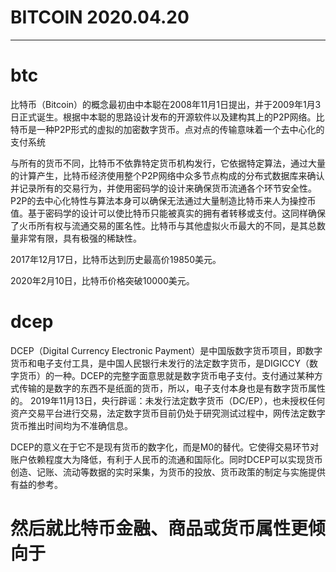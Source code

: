 BITCOIN   2020.04.20
========

----------

# btc

比特币（Bitcoin）的概念最初由中本聪在2008年11月1日提出，并于2009年1月3日正式诞生。根据中本聪的思路设计发布的开源软件以及建构其上的P2P网络。比特币是一种P2P形式的虚拟的加密数字货币。点对点的传输意味着一个去中心化的支付系统

与所有的货币不同，比特币不依靠特定货币机构发行，它依据特定算法，通过大量的计算产生，比特币经济使用整个P2P网络中众多节点构成的分布式数据库来确认并记录所有的交易行为，并使用密码学的设计来确保货币流通各个环节安全性。P2P的去中心化特性与算法本身可以确保无法通过大量制造比特币来人为操控币值。基于密码学的设计可以使比特币只能被真实的拥有者转移或支付。这同样确保了火币所有权与流通交易的匿名性。比特币与其他虚拟火币最大的不同，是其总数量非常有限，具有极强的稀缺性。

2017年12月17日，比特币达到历史最高价19850美元。

2020年2月10日，比特币价格突破10000美元。

# dcep


DCEP（Digital Currency Electronic Payment）是中国版数字货币项目，即数字货币和电子支付工具，是中国人民银行未发行的法定数字货币，是DIGICCY（数字货币）的一种。DCEP的完整字面意思就是数字货币电子支付。支付通过某种方式传输的是数字的东西不是纸面的货币，所以，电子支付本身也是有数字货币属性的。 
2019年11月13日，央行辟谣：未发行法定数字货币（DC/EP），也未授权任何资产交易平台进行交易，法定数字货币目前仍处于研究测试过程中，网传法定数字货币推出时间均为不准确信息。

DCEP的意义在于它不是现有货币的数字化，而是M0的替代。它使得交易环节对账户依赖程度大为降低，有利于人民币的流通和国际化。同时DCEP可以实现货币创造、记账、流动等数据的实时采集，为货币的投放、货币政策的制定与实施提供有益的参考。








# 然后就比特币金融、商品或货币属性更倾向于
